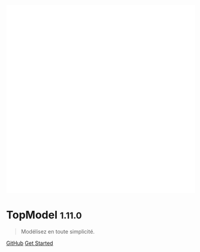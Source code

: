 <!-- _coverpage.md -->

![logo](./media/IconDark.svg)

# TopModel <small>1.11.0</small>

> Modélisez en toute simplicité.


[GitHub](https://github.com/klee-contrib/topmodel)
[Get Started](#/getting-started/)